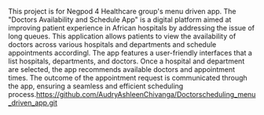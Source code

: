 This project is for Negpod 4 Healthcare group's menu driven app. The "Doctors Availability and Schedule App" is a digital platform aimed at improving patient experience in African hospitals by addressing the issue of long queues. This application allows patients to view the availability of doctors across various hospitals and departments and schedule appointments accordingl.
The app features a user-friendly interfaces that a list hospitals, departments, and doctors. Once a hospital and department are selected, the app recommends available doctors and appointment times. The outcome of the appointment request is communicated through the app, ensuring a seamless and efficient scheduling process.https://github.com/AudryAshleenChivanga/Doctorscheduling_menu_driven_app.git

